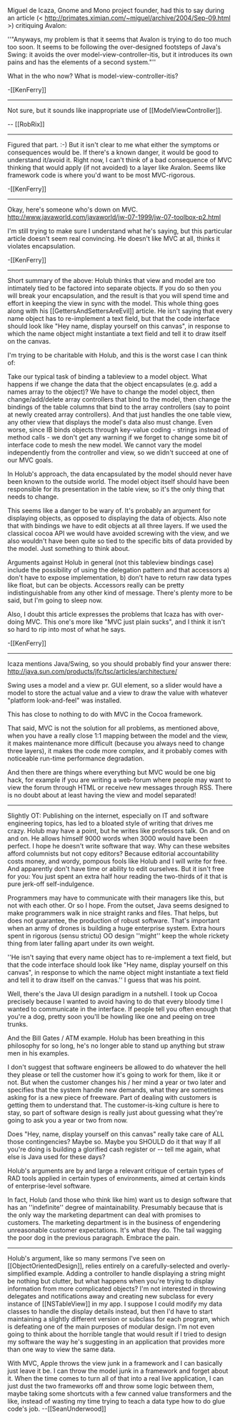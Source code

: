 

Miguel de Icaza, Gnome and Mono project founder, had this to say during an article (< http://primates.ximian.com/~miguel/archive/2004/Sep-09.html >) critiquing Avalon:

''"Anyways, my problem is that it seems that Avalon is trying to do too much too soon.  It seems to be following the over-designed footsteps of Java's Swing: it avoids the over model-view-controller-itis, but it introduces its own pains and has the elements of a second system."''

What in the who now?  What is model-view-controller-itis?  

-[[KenFerry]]

----

Not sure, but it sounds like inappropriate use of [[ModelViewController]].

-- [[RobRix]]

----

Figured that part. :-) But it isn't clear to me what either the symptoms or consequences would be.  If there's a known danger, it would be good to understand it/avoid it.  Right now, I can't think of a bad consequence of MVC thinking that would apply (if not avoided) to a layer like Avalon.  Seems like framework code is where you'd want to be most MVC-rigorous.

-[[KenFerry]]

----

Okay, here's someone who's down on MVC.  http://www.javaworld.com/javaworld/jw-07-1999/jw-07-toolbox-p2.html

I'm still trying to make sure I understand what he's saying, but this particular article doesn't seem real convincing.  He doesn't like MVC at all, thinks it violates encapsulation.

-[[KenFerry]]

----

Short summary of the above:  Holub thinks that view and model are too intimately tied to be factored into separate objects.  If you do so then you will break your encapsulation, and the result is that you will spend time and effort in keeping the view in sync with the model.    This whole thing goes along with his [[GettersAndSettersAreEvil]] article.  He isn't saying that every name object has to re-implement a text field, but that the code interface should look like "Hey name, display yourself on this canvas", in response to which the name object might instantiate a text field and tell it to draw itself on the canvas.

I'm trying to be charitable with Holub, and this is the worst case I can think of:

Take our typical task of binding a tableview to a model object.  What happens if we change the data that the object encapsulates (e.g. add a names array to the object)?  We have to change the model object, then change/add/delete array controllers that bind to the model, then change the bindings of the table columns that bind to the array controllers (say to point at newly created array controllers).  And that just handles the one table view, any other view that displays the model's data also must change.  Even worse, since IB binds objects through key-value coding - strings instead of method calls - we don't get any warning if we forget to change some bit of interface code to mesh the new model.  We cannot vary the model independently from the controller and view, so we didn't succeed at one of our MVC goals.

In Holub's approach, the data encapsulated by the model should never have been known to the outside world.  The model object itself should have been responsible for its presentation in the table view, so it's the only thing that needs to change.

This seems like a danger to be wary of.  It's probably an argument for displaying objects, as opposed to displaying the data of objects.  Also note that with bindings we have to edit objects at all three layers.  If we used the classical cocoa API we would have avoided screwing with the view, and we also wouldn't have been quite so tied to the specific bits of data provided by the model.  Just something to think about.

Arguments against Holub in general (not this tableview bindings case) include the possibility of using the delegation pattern and that accessors a) don't have to expose implementation, b) don't have to return raw data types like float, but can be objects.  Accessors really can be pretty indistinguishable from any other kind of message.  There's plenty more to be said, but I'm going to sleep now.

Also, I doubt this article expresses the problems that Icaza has with over-doing MVC.  This one's more like "MVC just plain sucks", and I think it isn't so hard to rip into most of what he says.  

-[[KenFerry]]

----

Icaza mentions Java/Swing, so you should probably find your answer there: http://java.sun.com/products/jfc/tsc/articles/architecture/

Swing uses a model and a view pr. GUI element, so a slider would have a model to store the actual value and a view to draw the value with whatever "platform look-and-feel" was installed.

This has close to nothing to do with MVC in the Cocoa framework.

That said, MVC is not the solution for all problems, as mentioned above, when you have a really close 1:1 mapping between the model and the view, it makes maintenance more difficult (because you always need to change three layers), it makes the code more complex, and it probably comes with noticeable run-time performance degradation.

And then there are things where everything but MVC would be one big hack, for example if you are writing a web-forum where people may want to view the forum through HTML or receive new messages through RSS. There is no doubt about at least having the view and model separated!

----

Slightly OT: Publishing on the internet, especially on IT and software engineering topics, has led to a bloated style of writing that drives me crazy.
Holub may have a point, but he writes like professors talk. On and on and on. He allows himself 9000 words when 3000 would have been perfect.
I hope he doesn't write software that way. Why can these websites afford columnists but not copy editors? Because editorial accountability
costs money, and wordy, pompous fools like Holub and I will write for free. And apparently don't have time or ability to edit ourselves.
But it isn't free for you: You just spent an extra half hour reading the two-thirds of it that is pure jerk-off self-indulgence.

Programmers may have to communicate with their managers like this, but not with each other. Or so I hope.
From the outset, Java seems designed to make programmers walk in nice straight ranks and files. That helps, but does not guarantee,
the production of robust software. That's important when an army of drones is building a huge enterprise system.
Extra hours spent in rigorous (sensu strictu) OO design ''might'' keep the whole rickety thing from later falling apart under its own weight.

''He isn't saying that every name object has to re-implement a text field, but that the code interface should look like "Hey name, display yourself on this canvas", in response to which the name object might instantiate a text field and tell it to draw itself on the canvas.'' I guess that was his point.

Well, there's the Java UI design paradigm in a nutshell. I took up Cocoa precisely because I wanted to avoid having to do that every bloody time I wanted
to communicate in the interface. If people tell you often enough that you're a dog, pretty soon you'll be howling like one and peeing on tree trunks.

And the Bill Gates / ATM example. Holub has been breathing in this philosophy for so long, he's no longer able to stand up anything but straw men in his examples.

I don't suggest that software engineers be allowed to do whatever the hell they please or tell the customer how it's going to work for them, like it or not.
But when the customer changes his / her mind a year or two later and specifies that the system handle new demands, what they are
sometimes asking for is a new piece of freeware. Part of dealing with customers is getting them to understand that. The customer-is-king
culture is here to stay, so part of software design is really just about guessing what they're going to ask you a year or two from now.

Does "Hey, name, display yourself on this canvas" really take care of ALL those contingencies? Maybe so.
Maybe you SHOULD do it that way If all you're doing is building a glorified cash register or  -- tell me again, what else is Java used for these days?

Holub's arguments are by and large a relevant critique of certain types of RAD tools applied in certain types of environments, aimed at certain
kinds of enterprise-level software.

In fact, Holub (and those who think like him) want us to design software that has an ''indefinite'' degree of maintainability. Presumably because
that is the only way the marketing department can deal with promises to customers. The marketing department is in the business of engendering
unreasonable customer expectations. It's what they do. The tail wagging the poor dog in the previous paragraph. Embrace the pain.

----

Holub's argument, like so many sermons I've seen on [[ObjectOrientedDesign]], relies entirely on a carefully-selected and overly-simplified example.  Adding a controller to handle displaying a string might be nothing but clutter, but what happens when you're trying to display information from more complicated objects?  I'm not interested in throwing delegates and notifications away and creating new subclass for every instance of [[NSTableView]] in my app.  I suppose I could modify my data classes to handle the display details instead, but then I'd have to start maintaining a slightly different version or subclass for each program, which is defeating one of the main purposes of modular design.  I'm not even going to think about the horrible tangle that would result if I tried to design my software the way he's suggesting in an application that provides more than one way to view the same data.  

With MVC, Apple throws the view junk in a framework and I can basically just leave it be.  I can throw the model junk in a framework and forget about it.  When the time comes to turn all of that into a real live application, I can just dust the two frameworks off and throw some logic between them, maybe taking some shortcuts with a few canned value transformers and the like, instead of wasting my time trying to teach a data type how to do glue code's job.  --[[SeanUnderwood]]